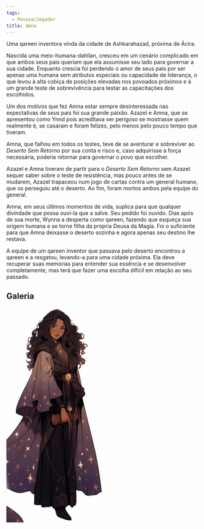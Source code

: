 ```yaml
---
tags:
  - Pessoa/Jogador
title: Amna
---
```

Uma qareen inventora vinda da cidade de Ashkarahazad, próxima de Ácira.

Nascida uma meio-humana-dahllan, cresceu em um cenário complicado em que ambos seus pais queriam que ela assumisse seu lado para governar a sua cidade. Enquanto crescia foi perdendo o amor de seus pais por ser apenas uma humana sem atributos especiais ou capacidade de liderança, o que levou à alta cobiça de posições elevadas nos povoados próximos e à um grande teste de sobrevivência para testar as capacitações dos escolhidos.

Um dos motivos que fez Amna estar sempre desinteressada nas expectativas de seus pais foi sua grande paixão. Azazel e Amna, que se apresentou como Ynnd pois acreditava ser perigoso se mostrasse quem realmente é, se casaram e foram felizes, pelo menos pelo pouco tempo que tiveram.

Amna, que falhou em todos os testes, teve de se aventurar e sobreviver ao _Deserto Sem Retorno_ por sua conta e risco e, caso adquirisse a força necessária, poderia retornar para governar o povo que escolher.

Azazel e Amna tiveram de partir para o _Deserto Sem Retorno_ sem Azazel sequer saber sobre o teste de resistência, mas pouco antes de se mudarem, Azazel trapaceou num jogo de cartas contra um general humano, que os perseguiu até o deserto. Ao fim, foram mortos ambos pela equipe do general.

Amna, em seus últimos momentos de vida, suplica para que qualquer divindade que possa ouvi-la que a salve. Seu pedido foi ouvido. Dias após de sua morte, Wynna a desperta como qareen, fazendo que esqueça sua origem humana e se torne filha da própria Deusa da Magia. Foi o suficiente para que Amna deixasse o deserto sozinha e agora apenas seu destino lhe restava.

A equipe de um qareen inventor que passava pelo deserto encontrou a qareen e a resgatou, levando-a para uma cidade próxima. Ela deve recuperar suas memórias para entender sua essência e se desenvolver completamente, mas terá que fazer uma escolha difícil em relação ao seu passado.

## Galeria

![amna-fullbody.jpg](./amna-fullbody.jpg)
